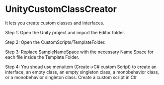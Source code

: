 # UnityCustomClassCreator
It lets you create custom classes and interfaces. 

Step 1: Open the Unity project and import the Editor folder.

Step 2: Open the CustomScripts/TemplateFolder.

Step 3: Replace SampleNameSpace with the necessary Name Space for each file inside the Template Folder.

Step 4: You shoud use menuitem (Create->C# custom Script) to create an interface, an empty class, an empty singleton class, a monobehavior class, or a monobehavior singleton class. Create a custom script in C#
